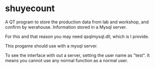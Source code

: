 # shuyecount
A QT program to store the production data from lab and workshop, and confirm by werahouse. Information stored in a Mysql server.

For this and that reason you may need qsqlmysql.dll, which is I provide. 

This progame should use with a mysql server.

To see the interface with out a server, setting the user name as "test". It means you cannot use any normal function as a normal user. 

